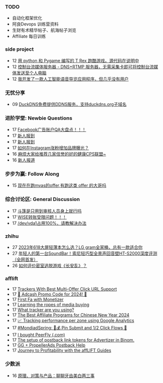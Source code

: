 ### TODO
-  自动化框架优化
-  阿良Devops 训练营资料
-  生财有术精华帖子、航海帖子浏览
-  Affiliate 每日训练

### side project
<!-- sideproject:START -->
-  12 [用 python 和 Pygame 编写的 T Rex 跑酷游戏。源代码在说明中](https://www.youtube.com/watch?v=pZySIXSelCA)
-  12 [控制台流媒体服务器 - DNS+RTMP 服务器，无需采集卡即可将控制台流媒体发送至个人电脑](https://github.com/Aioros/console-streaming-server)
-  12 [我开发了一款人工智能语音导览应用程序，但几乎没有用户](https://www.reddit.com/r/SideProject/comments/18gpp0e/ive_built_an_ai_audio_tour_app_but_have_almost_no/)<!-- sideproject:END -->


### 无忧分享
<!-- ruyo:START -->
-  09 [DuckDNS免费提供DDNS服务，支持duckdns.org子域名](https://51.ruyo.net/18593.html)<!-- ruyo:END -->

### 进阶学堂: Newbie Questions
<!-- advertcn1:START -->
-  17 [Facebook广告账户QA大盘点！！！](https://www.advertcn.com/thread-113693-1-1.html)
-  17 [新人报到](https://www.advertcn.com/thread-113691-1-1.html)
-  17 [新人报到](https://www.advertcn.com/thread-113687-1-1.html)
-  17 [如何在Instagram涨粉增加品牌曝光？](https://www.advertcn.com/thread-113686-1-1.html)
-  16 [麻烦大家给推荐几家信誉的好的健康CPS联盟~](https://www.advertcn.com/thread-113684-1-1.html)
-  16 [新人报道](https://www.advertcn.com/thread-113680-1-1.html)<!-- advertcn1:END -->

### 步步为赢: Follow Along
<!-- advertcn2:START -->
-  15 [现在在跑mvas的offer,有跑这类 offer 的大哥吗](https://www.advertcn.com/thread-113665-1-1.html)<!-- advertcn2:END -->

### 综合讨论区: General Discussion
<!-- advertcn3:START -->
-  17 [斗篷是只用到审核人员身上就行吗](https://www.advertcn.com/thread-113695-1-1.html)
-  17 [WISE转账受限问题！！！](https://www.advertcn.com/thread-113694-1-1.html)
-  17 [/dev/vda1占用100%，请教解决办法](https://www.advertcn.com/thread-113692-1-1.html)<!-- advertcn3:END -->


### zhihu
<!-- zhihu:START -->
-  27 [2023年618大屏轻薄本怎么选？LG gram全家桶，总有一款适合你](http://zhuanlan.zhihu.com/p/632641888?utm_campaign=rss&utm_medium=rss&utm_source=rss&utm_content=title)
-  27 [年轻人的第一台SoundBar！索尼轻巧型全景声回音壁HT-S2000深度评测（全网首发）](http://zhuanlan.zhihu.com/p/630990296?utm_campaign=rss&utm_medium=rss&utm_source=rss&utm_content=title)
-  26 [如何评价密室逃脱游戏《长安乱》？](http://www.zhihu.com/question/563950552/answer/3045961312?utm_campaign=rss&utm_medium=rss&utm_source=rss&utm_content=title)<!-- zhihu:END -->

### afflift
<!-- afflift:START -->
-  17 [Trackers With Best Multi-Offer Click URL Support](https://afflift.com/f/threads/trackers-with-best-multi-offer-click-url-support.12467/)
-  17 [💸 Adcash Promo Code for 2024! 💸](https://afflift.com/f/threads/%F0%9F%92%B8-adcash-promo-code-for-2024-%F0%9F%92%B8.12459/)
-  17 [First Fa with Monetizer](https://afflift.com/f/threads/first-fa-with-monetizer.12466/)
-  17 [Learning the ropes of media buying](https://afflift.com/f/threads/learning-the-ropes-of-media-buying.12455/)
-  17 [What tracker are you using?](https://afflift.com/f/threads/what-tracker-are-you-using.11940/)
-  17 [The Best Affiliate Programs for Chinese New Year 2024](https://afflift.com/f/threads/the-best-affiliate-programs-for-chinese-new-year-2024.12458/)
-  17 [📈 Tracking performance per zone using Google Analytics](https://afflift.com/f/threads/%F0%9F%93%88-tracking-performance-per-zone-using-google-analytics.12307/)
-  17 [#MondiadSpring: 💸💰 Pin Submit and 1/2 Click Flows 🚀](https://afflift.com/f/threads/mondiadspring-%F0%9F%92%B8%F0%9F%92%B0-pin-submit-and-1-2-click-flows-%F0%9F%9A%80.10455/)
-  17 [I bought PeerFly &lpar;.com&rpar;](https://afflift.com/f/threads/i-bought-peerfly-com.12297/)
-  17 [The setup of postback link tokens for Advertizer in Binom.](https://afflift.com/f/threads/the-setup-of-postback-link-tokens-for-advertizer-in-binom.12474/)
-  17 [GG + PropellerAds Postback Help](https://afflift.com/f/threads/gg-propellerads-postback-help.12473/)
-  17 [Journey to Profitability with the affLIFT Guides](https://afflift.com/f/threads/journey-to-profitability-with-the-afflift-guides.10148/)<!-- afflift:END -->

### 少数派
<!-- sspai:START -->
-  16 [原理、对策与产品：聊聊牙齿美白两三事](https://sspai.com/prime/story/teeth-whitening)<!-- sspai:END -->
